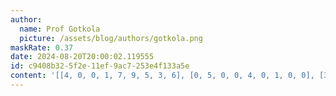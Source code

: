 ```yaml
---
author:
  name: Prof Gotkola
  picture: /assets/blog/authors/gotkola.png
maskRate: 0.37
date: 2024-08-20T20:00:02.119555
id: c9408b32-5f2e-11ef-9ac7-253e4f133a5e
content: '[[4, 0, 0, 1, 7, 9, 5, 3, 6], [0, 5, 0, 0, 4, 0, 1, 0, 0], [3, 6, 1, 0, 5, 0, 0, 9, 4], [0, 1, 5, 8, 0, 0, 0, 7, 9], [0, 3, 0, 6, 1, 2, 0, 4, 5], [6, 4, 8, 5, 9, 0, 0, 1, 3], [8, 9, 3, 7, 2, 0, 0, 6, 1], [0, 7, 6, 4, 8, 3, 0, 0, 2], [0, 2, 0, 9, 6, 1, 0, 8, 0]]'
---
```


